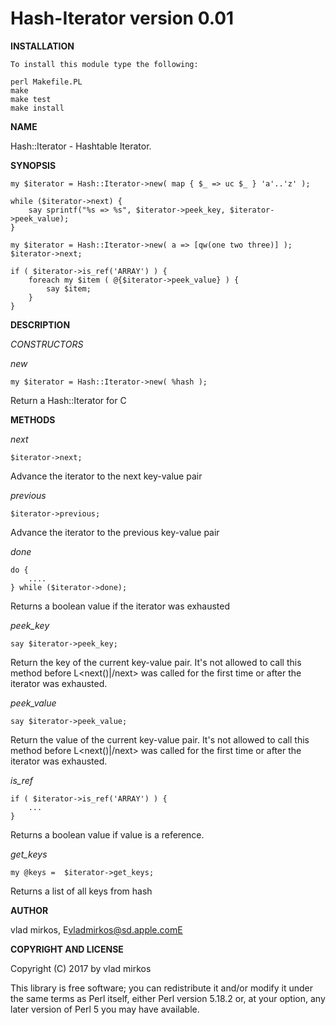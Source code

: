 Hash-Iterator version 0.01
==========================

**INSTALLATION**

	To install this module type the following:

	perl Makefile.PL
	make
	make test
	make install


**NAME**

Hash::Iterator - Hashtable Iterator.

**SYNOPSIS**

    my $iterator = Hash::Iterator->new( map { $_ => uc $_ } 'a'..'z' );

    while ($iterator->next) {
        say sprintf("%s => %s", $iterator->peek_key, $iterator->peek_value);
    }

    my $iterator = Hash::Iterator->new( a => [qw(one two three)] );
    $iterator->next;

    if ( $iterator->is_ref('ARRAY') ) {
        foreach my $item ( @{$iterator->peek_value} ) {
            say $item;
        }
    }

**DESCRIPTION**

_CONSTRUCTORS_

_new_

	my $iterator = Hash::Iterator->new( %hash );

Return a Hash::Iterator for C<hash>

**METHODS**

_next_

    $iterator->next;

Advance the iterator to the next key-value pair

_previous_

    $iterator->previous;

Advance the iterator to the previous key-value pair

_done_

    do {
        ....
    } while ($iterator->done);

Returns a boolean value if the iterator was exhausted

_peek_key_

    say $iterator->peek_key;

Return the key of the current key-value pair. It's not allowed to
call this method before L<next()|/next> was called for the first time or
after the iterator was exhausted.

_peek_value_

    say $iterator->peek_value;

Return the value of the current key-value pair.  It's not allowed to
call this method before L<next()|/next> was called for the first time or
after the iterator was exhausted.

_is_ref_

    if ( $iterator->is_ref('ARRAY') ) {
        ...
    }

Returns a boolean value if value is a reference.

_get_keys_

    my @keys =  $iterator->get_keys;

Returns a list of all keys from hash

**AUTHOR**

vlad mirkos, E<lt>vladmirkos@sd.apple.comE<gt>

**COPYRIGHT AND LICENSE**

Copyright (C) 2017 by vlad mirkos

This library is free software; you can redistribute it and/or modify
it under the same terms as Perl itself, either Perl version 5.18.2 or,
at your option, any later version of Perl 5 you may have available.